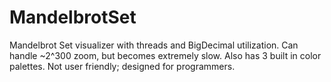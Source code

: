 # MandelbrotSet
Mandelbrot Set visualizer with threads and BigDecimal utilization. Can handle ~2^300 zoom, but becomes extremely slow. Also has 3 built in color palettes. Not user friendly; designed for programmers. 
